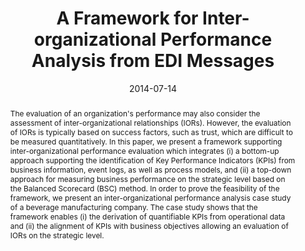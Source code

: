 ---
abstract: The evaluation of an organization's performance may also consider the assessment
  of inter-organizational relationships (IORs). However, the evaluation of IORs is
  typically based on success factors, such as trust, which are difficult to be measured
  quantitatively. In this paper, we present a framework supporting inter-organizational
  performance evaluation which integrates (i) a bottom-up approach supporting the
  identification of Key Performance Indicators (KPIs) from business information, event
  logs, as well as process models, and (ii) a top-down approach for measuring business
  performance on the strategic level based on the Balanced Scorecard (BSC) method.
  In order to prove the feasibility of the framework, we present an inter-organizational
  performance analysis case study of a beverage manufacturing company. The case study
  shows that the framework enables (i) the derivation of quantifiable KPIs from operational
  data and (ii) the alignment of KPIs with business objectives allowing an evaluation
  of IORs on the strategic level.
authors:
- Worarat Krathu
- Christian Pichler
- Robert Engel
- Marco Zapletal
- Hannes Werthner
- Christian Huemer
date: '2014-07-14'
featured: false
links:
- name: Publik
  url: https://publik.tuwien.ac.at/showentry.php?ID=228607&lang=2
publication: 'Vortrag: The 16th IEEE Conference on Business Informatics (CBI), Geneva,
  Switzerland; 14.07.2014 - 17.07.2014; in: "Proceedings of The 16th IEEE Conference
  on Business Informatics (CBI)", IEEE, (2014), S. 17 - 24'
publication_types:
- '1'
publishDate: '2014-07-14'
title: A Framework for Inter-organizational Performance Analysis from EDI Messages
url_pdf: ''
---